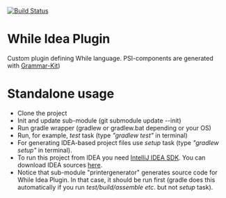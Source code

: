 [![Build Status](https://travis-ci.org/IgorOzernykh/whileLang-idea-plugin.svg?branch=research)](https://travis-ci.org/IgorOzernykh/whileLang-idea-plugin)

# While Idea Plugin
Custom plugin defining While language. PSI-components are generated with [Grammar-Kit](https://github.com/JetBrains/Grammar-Kit))

# Standalone usage
* Clone the project
* Init and update sub-module (git submodule update --init)
* Run gradle wrapper (gradlew or gradlew.bat depending or your OS)
* Run, for example, *test* task (type *"gradlew test"* in terminal)
* For generating IDEA-based project files use *setup* task (type *"gradlew setup"* in terminal).
* To run this project from IDEA you need [IntelliJ IDEA SDK](https://www.jetbrains.com/idea/help/sdks-intellij-idea.html). You can download IDEA sources [here](http://www.jetbrains.org/display/IJOS/Download).
* Notice that sub-module "printergenerator" generates source code for While Idea Plugin. In that case, it should be run first (gradle does this automatically if you run *test/build/assemble etc*. but not *setup* task). 
 

